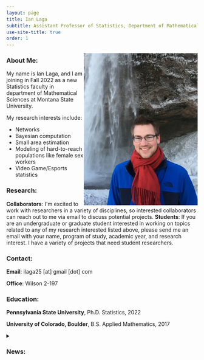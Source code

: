 ```yaml
---
layout: page
title: Ian Laga
subtitle: Assistant Professor of Statistics, Department of Mathematical Sciences, Montana State University
use-site-title: true
order: 1
---
```

<img align="right" src="/images/Iceland_1_main.JPG" alt="" width="300">


### About Me:
My name is Ian Laga, and I am joining in Fall 2022 as a new Statistics faculty in department of Mathematical Sciences at Montana State University. 

My research interests include:
- Networks
- Bayesian computation
- Small area estimation
- Modeling of hard-to-reach populations like female sex workers
- Video Game/Esports statistics

### Research:
**Collaborators**: I'm excited to work with researchers in a variety of disciplines, so interested collaborators can reach out to me via email to discuss potential projects.
**Students**: If you are an undergraduate or graduate student interested in working on topics related to any of my research interested listed above, please send me an email with your name, program of study, academic year, and research interest. I have a variety of projects that need student researchers.

### Contact:
**Email**: ilaga25 [at] gmail [dot] com

**Office**: Wilson 2-197

### Education:
**Pennsylvania State University**, Ph.D. Statistics, 2022

**University of Colorado, Boulder**, B.S. Applied Mathematics, 2017

<details><summary><h3>News:</h3></summary>
  <p>

- **November 2021**: Nominated for Pennsylvania State University Eberly College of Science Dean's Climate and Diversity Award

- **September 2021**: A manuscript preprint on [**A Correlated Network Scale-up Model: Finding the Connection Between Subpopulations**](https://arxiv.org/abs/2109.10204) is available online

- **September 2021**: A manuscript on [**Modeling the Marked Presence-only Data: A Case Study of Estimating the Female Sex Worker Size in Malawi**](https://doi.org/10.1080/01621459.2021.1944873) was published online in the *Journal of the American Statistical Association*

- **August 2021**: A manuscript on [**Thirty Years of The Network Scale up Method**](https://doi.org/10.1080/01621459.2021.1935267)  was published in the *Journal of the American Statistical Association*
  <p>
  <\details>
